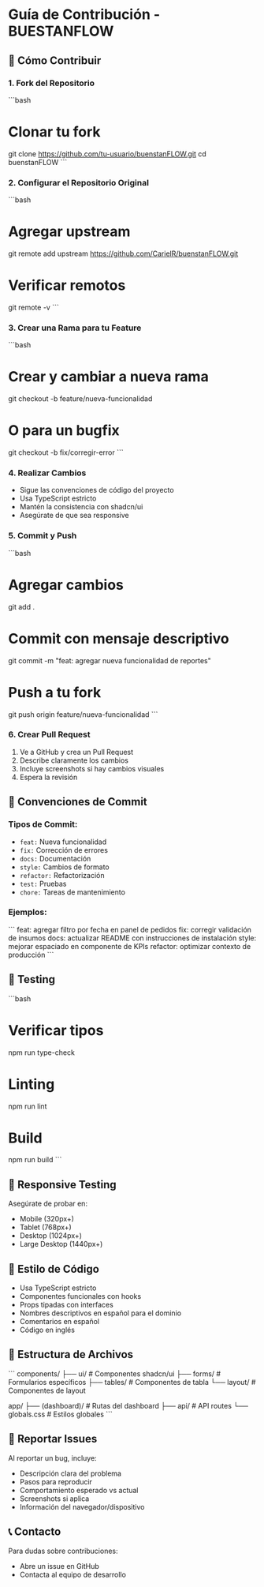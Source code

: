 # Guía de Contribución - BUESTANFLOW

## 🚀 Cómo Contribuir

### 1. Fork del Repositorio
\`\`\`bash
# Clonar tu fork
git clone https://github.com/tu-usuario/buenstanFLOW.git
cd buenstanFLOW
\`\`\`

### 2. Configurar el Repositorio Original
\`\`\`bash
# Agregar upstream
git remote add upstream https://github.com/CarielR/buenstanFLOW.git

# Verificar remotos
git remote -v
\`\`\`

### 3. Crear una Rama para tu Feature
\`\`\`bash
# Crear y cambiar a nueva rama
git checkout -b feature/nueva-funcionalidad

# O para un bugfix
git checkout -b fix/corregir-error
\`\`\`

### 4. Realizar Cambios
- Sigue las convenciones de código del proyecto
- Usa TypeScript estricto
- Mantén la consistencia con shadcn/ui
- Asegúrate de que sea responsive

### 5. Commit y Push
\`\`\`bash
# Agregar cambios
git add .

# Commit con mensaje descriptivo
git commit -m "feat: agregar nueva funcionalidad de reportes"

# Push a tu fork
git push origin feature/nueva-funcionalidad
\`\`\`

### 6. Crear Pull Request
1. Ve a GitHub y crea un Pull Request
2. Describe claramente los cambios
3. Incluye screenshots si hay cambios visuales
4. Espera la revisión

## 📝 Convenciones de Commit

### Tipos de Commit:
- `feat:` Nueva funcionalidad
- `fix:` Corrección de errores
- `docs:` Documentación
- `style:` Cambios de formato
- `refactor:` Refactorización
- `test:` Pruebas
- `chore:` Tareas de mantenimiento

### Ejemplos:
\`\`\`
feat: agregar filtro por fecha en panel de pedidos
fix: corregir validación de insumos
docs: actualizar README con instrucciones de instalación
style: mejorar espaciado en componente de KPIs
refactor: optimizar contexto de producción
\`\`\`

## 🧪 Testing

\`\`\`bash
# Verificar tipos
npm run type-check

# Linting
npm run lint

# Build
npm run build
\`\`\`

## 📱 Responsive Testing

Asegúrate de probar en:
- Mobile (320px+)
- Tablet (768px+)
- Desktop (1024px+)
- Large Desktop (1440px+)

## 🎨 Estilo de Código

- Usa TypeScript estricto
- Componentes funcionales con hooks
- Props tipadas con interfaces
- Nombres descriptivos en español para el dominio
- Comentarios en español
- Código en inglés

## 🔧 Estructura de Archivos

\`\`\`
components/
├── ui/           # Componentes shadcn/ui
├── forms/        # Formularios específicos
├── tables/       # Componentes de tabla
└── layout/       # Componentes de layout

app/
├── (dashboard)/  # Rutas del dashboard
├── api/          # API routes
└── globals.css   # Estilos globales
\`\`\`

## 🚨 Reportar Issues

Al reportar un bug, incluye:
- Descripción clara del problema
- Pasos para reproducir
- Comportamiento esperado vs actual
- Screenshots si aplica
- Información del navegador/dispositivo

## 📞 Contacto

Para dudas sobre contribuciones:
- Abre un issue en GitHub
- Contacta al equipo de desarrollo
